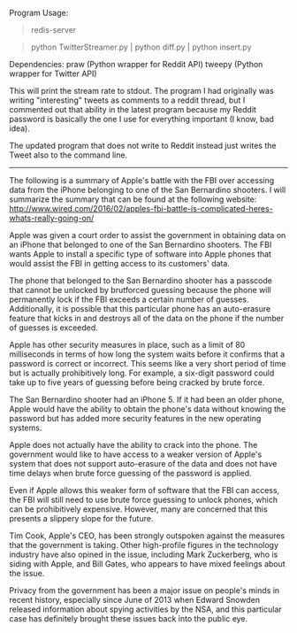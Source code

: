 Program Usage:

> redis-server

> python TwitterStreamer.py | python diff.py | python insert.py

Dependencies:
praw (Python wrapper for Reddit API)
tweepy (Python wrapper for Twitter API)

This will print the stream rate to stdout. The program I had originally was writing "interesting"
tweets as comments to a reddit thread, but I commented out that ability in the latest program
because my Reddit password is basically the one I use for everything important (I know, bad idea). 

The updated program that does not write to Reddit instead just writes the Tweet also to the command
line. 

------------------------------------------------------------------------------------------------

The following is a summary of Apple's battle with the FBI over accessing data from the 
iPhone belonging to one of the San Bernardino shooters. I will summarize the summary that 
can be found at the following website:
http://www.wired.com/2016/02/apples-fbi-battle-is-complicated-heres-whats-really-going-on/

Apple was given a court order to assist the government in obtaining data on an iPhone that belonged
to one of the San Bernardino shooters. The FBI wants Apple to install a specific type of software 
into Apple phones that would assist the FBI in getting access to its customers' data. 

The phone that belonged to the San Bernardino shooter has a passcode that cannot be unlocked
by brutforced guessing because the phone will permanently lock if the FBI exceeds a certain
number of guesses. Additionally, it is possible that this particular phone has an auto-erasure
feature that kicks in and destroys all of the data on the phone if the number of guesses is
exceeded. 

Apple has other security measures in place, such as a limit of 80 milliseconds in terms of how
long the system waits before it confirms that a password is correct or incorrect. This seems
like a very short period of time but is actually prohibitively long. For example, a six-digit 
password could take up to five years of guessing before being cracked by brute force. 

The San Bernardino shooter had an iPhone 5. If it had been an older phone, Apple would have 
the ability to obtain the phone's data without knowing the password but has added more security
features in the new operating systems. 

Apple does not actually have the ability to crack into the phone. The government would like to 
have access to a weaker version of Apple's system that does not support auto-erasure of the data
and does not have time delays when brute force guessing of the password is applied. 

Even if Apple allows this weaker form of software that the FBI can access, the FBI will still need
to use brute force guessing to unlock phones, which can be prohibitively expensive. However, many
are concerned that this presents a slippery slope for the future. 

Tim Cook, Apple's CEO, has been strongly outspoken against the measures that the government is taking. 
Other high-profile figures in the technology industry have also opined in the issue, including Mark
Zuckerberg, who is siding with Apple, and Bill Gates, who appears to have mixed feelings about the
issue. 

Privacy from the government has been a major issue on people's minds in recent history, especially
since June of 2013 when Edward Snowden released information about spying activities by the NSA, and 
this particular case has definitely brought these issues back into the public eye.  